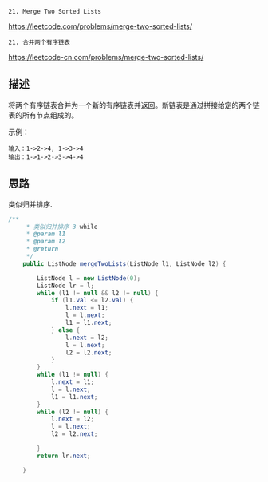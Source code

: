 `21. Merge Two Sorted Lists`

<https://leetcode.com/problems/merge-two-sorted-lists/>

`21. 合并两个有序链表`

<https://leetcode-cn.com/problems/merge-two-sorted-lists/>

## 描述
将两个有序链表合并为一个新的有序链表并返回。新链表是通过拼接给定的两个链表的所有节点组成的。 

示例：
````
输入：1->2->4, 1->3->4
输出：1->1->2->3->4->4
````

## 思路
类似归并排序.


```java
/**
     * 类似归并排序 3 while
     * @param l1
     * @param l2
     * @return
     */
    public ListNode mergeTwoLists(ListNode l1, ListNode l2) {

        ListNode l = new ListNode(0);
        ListNode lr = l;
        while (l1 != null && l2 != null) {
            if (l1.val <= l2.val) {
                l.next = l1;
                l = l.next;
                l1 = l1.next;
            } else {
                l.next = l2;
                l = l.next;
                l2 = l2.next;
            }
        }
        while (l1 != null) {
            l.next = l1;
            l = l.next;
            l1 = l1.next;
        }
        while (l2 != null) {
            l.next = l2;
            l = l.next;
            l2 = l2.next;

        }
        return lr.next;

    }
```
